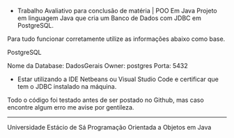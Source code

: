 - Trabalho Avaliativo para conclusão de matéria | POO Em Java
Projeto em linguagem Java que cria um Banco de Dados com JDBC em PostgreSQL.

Para tudo funcionar corretamente utilize as informações abaixo como base.

PostgreSQL

Nome da Database: DadosGerais
Owner: postgres
Porta: 5432

 - Estar utilizando a IDE Netbeans ou Visual Studio Code e certificar que tem o JDBC instalado na máquina.

Todo o código foi testado antes de ser postado no Github, mas caso encontre algum erro me avise por gentileza.

------

Universidade Estácio de Sá
Programação Orientada a Objetos em Java
